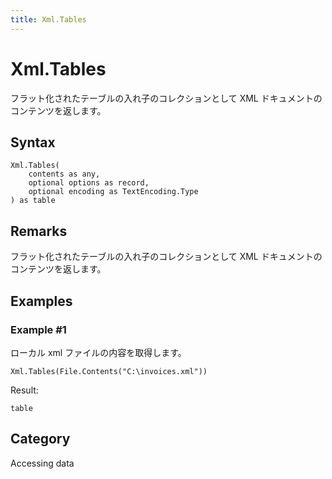```yaml
---
title: Xml.Tables
---
```


# Xml.Tables


フラット化されたテーブルの入れ子のコレクションとして XML ドキュメントのコンテンツを返します。


## Syntax

```powerquery
Xml.Tables(
    contents as any,
    optional options as record,
    optional encoding as TextEncoding.Type
) as table
```


## Remarks

フラット化されたテーブルの入れ子のコレクションとして XML ドキュメントのコンテンツを返します。


## Examples

### Example #1 
ローカル xml ファイルの内容を取得します。
```powerquery
Xml.Tables(File.Contents("C:\invoices.xml"))
```

Result: 
```powerquery
table
```




## Category
Accessing data
